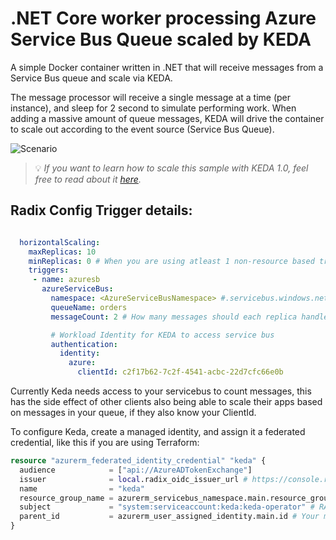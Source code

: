 # .NET Core worker processing Azure Service Bus Queue scaled by KEDA
A simple Docker container written in .NET that will receive messages from a Service Bus queue and scale via KEDA.

The message processor will receive a single message at a time (per instance), and sleep for 2 second to simulate performing work. When adding a massive amount of queue messages, KEDA will drive the container to scale out according to the event source (Service Bus Queue).

![Scenario](images/scenario.png)

> 💡 *If you want to learn how to scale this sample with KEDA 1.0, feel free to read about it [here](https://github.com/kedacore/sample-dotnet-worker-servicebus-queue/tree/keda-v1.0).*

## Radix Config Trigger details:

```yaml

  horizontalScaling:
    maxReplicas: 10
    minReplicas: 0 # When you are using atleast 1 non-resource based trigger, you can scale to 0 when possible!
    triggers:
     - name: azuresb
       azureServiceBus:
         namespace: <AzureServiceBusNamespace> #.servicebus.windows.net
         queueName: orders
         messageCount: 2 # How many messages should each replica handle? 

         # Workload Identity for KEDA to access service bus
         authentication:
           identity:
             azure:
               clientId: c2f17b62-7c2f-4541-acbc-22d7cfc66e0b

```

Currently Keda needs access to your servicebus to count messages, this has the side effect of other clients also being able to scale their apps based on messages in your queue, if they also know your ClientId.

To configure Keda, create a managed identity, and assign it a federated credential, like this if you are using Terraform:
```terraform
resource "azurerm_federated_identity_credential" "keda" {
  audience            = ["api://AzureADTokenExchange"]
  issuer              = local.radix_oidc_issuer_url # https://console.radix.equinor.com/about
  name                = "keda"
  resource_group_name = azurerm_servicebus_namespace.main.resource_group_name
  subject             = "system:serviceaccount:keda:keda-operator" # RADIX Keda operator
  parent_id           = azurerm_user_assigned_identity.main.id # Your managed identity that have access to the ServiceBus
}
```
